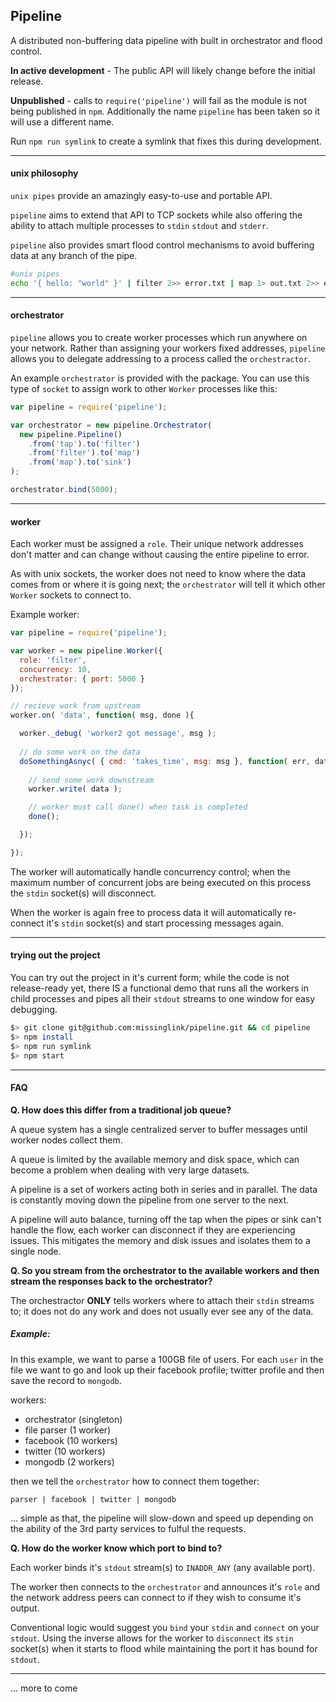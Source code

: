 
## Pipeline

A distributed non-buffering data pipeline with built in orchestrator and flood control.  
  
**In active development** - The public API will likely change before the initial release.  
  
**Unpublished** - calls to `require('pipeline')` will fail as the module is not being published in `npm`. Additionally the name `pipeline` has been taken so it will use a different name.  
  
Run `npm run symlink` to create a symlink that fixes this during development.
    
----

#### unix philosophy  
  
`unix pipes` provide an amazingly easy-to-use and portable API.

`pipeline` aims to extend that API to TCP sockets while also offering the ability to attach multiple processes to `stdin` `stdout` and `stderr`.

`pipeline` also provides smart flood control mechanisms to avoid buffering data at any branch of the pipe.  
  
```bash  
#unix pipes  
echo '{ hello: "world" }' | filter 2>> error.txt | map 1> out.txt 2>> error.txt  
```  

----

#### orchestrator
  
`pipeline` allows you to create worker processes which run anywhere on your network. Rather than assigning your workers fixed addresses, `pipeline` allows you to delegate addressing to a process called the `orchestractor`.  
  
An example `orchestrator` is provided with the package. You can use this type of `socket` to assign work to other `Worker` processes like this:  
  
```javascript
var pipeline = require('pipeline');

var orchestrator = new pipeline.Orchestrator(
  new pipeline.Pipeline()
    .from('tap').to('filter')
    .from('filter').to('map')
    .from('map').to('sink')
);

orchestrator.bind(5000);
```
    
----
    
#### worker

Each worker must be assigned a `role`. Their unique network addresses don't matter and can change without causing the entire pipeline to error.  
  
As with unix sockets, the worker does not need to know where the data comes from or where it is going next; the `orchestrator` will tell it which other `Worker` sockets to connect to.  
  
Example worker:  
  
```javascript  
var pipeline = require('pipeline');

var worker = new pipeline.Worker({
  role: 'filter',
  concurrency: 10,
  orchestrator: { port: 5000 }
});

// recieve work from upstream
worker.on( 'data', function( msg, done ){

  worker._debug( 'worker2 got message', msg );
  
  // do some work on the data
  doSomethingAsnyc( { cmd: 'takes_time', msg: msg }, function( err, data ){  
    
    // send some work downstream
    worker.write( data );

    // worker must call done() when task is completed
    done();

  });

});
```  
  
The worker will automatically handle concurrency control; when the maximum number of concurrent jobs are being executed on this process the `stdin` socket(s) will disconnect.  
  
When the worker is again free to process data it will automatically re-connect it's `stdin` socket(s) and start processing messages again. 
  
----  
  
#### trying out the project  
  
You can try out the project in it's current form; while the code is not release-ready yet, there IS a functional demo that runs all the workers in child processes and pipes all their `stdout` streams to one window for easy debugging.  
  
```bash  
$> git clone git@github.com:missinglink/pipeline.git && cd pipeline
$> npm install  
$> npm run symlink  
$> npm start
```
    
----  
  
#### FAQ      
       
**Q. How does this differ from a traditional job queue?**
  
A queue system has a single centralized server to buffer messages until worker nodes collect them.  
  
A queue is limited by the available memory and disk space, which can become a problem when dealing with very large datasets.
  
A pipeline is a set of workers acting both in series and in parallel. The data is constantly moving down the pipeline from one server to the next.  
    
A pipeline will auto balance, turning off the tap when the pipes or sink can't handle the flow, each worker can disconnect if they are experiencing issues. This mitigates the memory and disk issues and isolates them to a single node.
      
**Q. So you stream from the orchestrator to the available workers and then stream the responses back to the orchestrator?**
  
The orchestractor **ONLY** tells workers where to attach their `stdin` streams to; it does not do any work and does not usually ever see any of the data.  
  
##### Example:
  
In this example, we want to parse a 100GB file of users. For each `user` in the file we want to go and look up their facebook profile; twitter profile and then save the record to `mongodb`.  
  
workers:  

- orchestrator (singleton)  
- file parser (1 worker)
- facebook (10 workers)  
- twitter (10 workers)  
- mongodb (2 workers)
  
then we tell the `orchestrator` how to connect them together:  

```
parser | facebook | twitter | mongodb  
```
  
... simple as that, the pipeline will slow-down and speed up depending on the ability of the 3rd party services to fulful the requests.  

**Q. How do the worker know which port to bind to?** 
  
Each worker binds it's `stdout` stream(s) to `INADDR_ANY` (any available port).  
  
The worker then connects to the `orchestrator` and announces it's `role` and the network address peers can connect to if they wish to consume it's output.  
  
Conventional logic would suggest you `bind` your `stdin` and `connect` on your `stdout`. Using the inverse allows for the worker to `disconnect` its `stin` socket(s) when it starts to flood while maintaining the port it has bound for `stdout`.
     
----
  
... more to come
